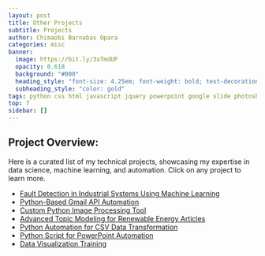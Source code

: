 ```yaml
---
layout: post
title: Other Projects
subtitle: Projects
author: Chimaobi Barnabas Opara
categories: misc
banner:
  image: https://bit.ly/3xTmdUP
  opacity: 0.618
  background: "#000"
  heading_style: "font-size: 4.25em; font-weight: bold; text-decoration: underline"
  subheading_style: "color: gold"
tags: python css html javascript jquery powerpoint google slide photoshop training nlp
top: 7
sidebar: []
---
```


## Project Overview:
<p>Here is a curated list of my technical projects, showcasing my expertise in data science, machine learning, and automation. Click on any project to learn more.</p>

  <ul>
      <li><a href="https://github.com/Barnabasco/Portfolio-Projects/tree/main/Project_7_Fault_Detection_Industrial_Systems">Fault Detection in Industrial Systems Using Machine Learning</a></li>
      <li><a href="https://github.com/Barnabasco/Portfolio-Projects/tree/main/Project_9_Python_Gmail_API_Automation">Python-Based Gmail API Automation</a></li>
      <li><a href="https://github.com/Barnabasco/Portfolio-Projects/tree/main/Project_11_Python_Image_Processing_Tool">Custom Python Image Processing Tool</a></li>
      <li><a href="https://github.com/Barnabasco/Portfolio-Projects/tree/main/Project_12_Renewable_Energy_Topic_Modeling">Advanced Topic Modeling for Renewable Energy Articles</a></li>
      <li><a href="https://github.com/Barnabasco/Portfolio-Projects/tree/main/Project_14_Python_CSV_Data_Transformation">Python Automation for CSV Data Transformation</a></li>
      <li><a href="https://github.com/Barnabasco/Portfolio-Projects/tree/main/Project_17_Python_PowerPoint_Automation">Python Script for PowerPoint Automation</a></li>
      <li><a href="https://github.com/Barnabasco/Portfolio-Projects/tree/main/Project_22_Data_Visualization_Training">Data Visualization Training</a></li>
  </ul>